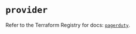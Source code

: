 # `provider`

Refer to the Terraform Registry for docs: [`pagerduty`](https://registry.terraform.io/providers/pagerduty/pagerduty/3.17.0/docs).
